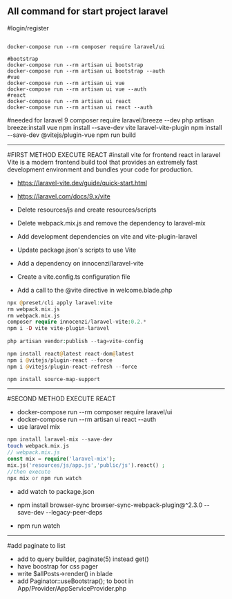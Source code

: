 All command for start project laravel
---

#login/register
```shell
	
docker-compose run --rm composer require laravel/ui

#bootstrap
docker-compose run --rm artisan ui bootstrap
docker-compose run --rm artisan ui bootstrap --auth
#vue
docker-compose run --rm artisan ui vue
docker-compose run --rm artisan ui vue --auth
#react
docker-compose run --rm artisan ui react
docker-compose run --rm artisan ui react --auth
```

#needed for laravel 9
composer require laravel/breeze --dev
php artisan breeze:install vue
npm install --save-dev vite laravel-vite-plugin
npm install --save-dev @vitejs/plugin-vue
npm run build

---
#FIRST METHOD EXECUTE REACT
#install vite for frontend react in laravel
Vite is a modern frontend build tool that provides an extremely fast development environment and bundles your code for production.

- https://laravel-vite.dev/guide/quick-start.html
- https://laravel.com/docs/9.x/vite

- Delete resources/js and create resources/scripts 
- Delete webpack.mix.js and remove the dependency to laravel-mix 
- Add development dependencies on vite and vite-plugin-laravel 
- Update package.json's scripts to use Vite 
- Add a dependency on innocenzi/laravel-vite 
- Create a vite.config.ts configuration file 
- Add a call to the @vite directive in welcome.blade.php

```php
npx @preset/cli apply laravel:vite 
rm webpack.mix.js
rm webpack.mix.js
composer require innocenzi/laravel-vite:0.2.*
npm i -D vite vite-plugin-laravel
 
php artisan vendor:publish --tag=vite-config

npm install react@latest react-dom@latest
npm i @vitejs/plugin-react --force
npm i @vitejs/plugin-react-refresh --force

npm install source-map-support
```
---
#SECOND METHOD EXECUTE REACT
- docker-compose run --rm composer require laravel/ui
- docker-compose run --rm artisan ui react --auth
- use laravel mix
```php
npm install laravel-mix --save-dev
touch webpack.mix.js
// webpack.mix.js
const mix = require('laravel-mix');
mix.js('resources/js/app.js','public/js').react() ;
//then execute 
npx mix or npm run watch
```
- add watch to package.json

- npm install browser-sync browser-sync-webpack-plugin@^2.3.0 --save-dev --legacy-peer-deps
- npm run watch
------
#add paginate to list
- add to query builder, paginate(5) instead get()
- have boostrap for css pager
- write $allPosts->render() in blade
- add Paginator::useBootstrap(); to boot in App/Provider/AppServiceProvider.php
